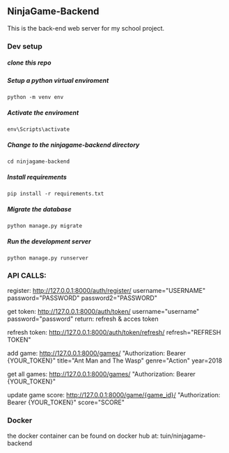 ## NinjaGame-Backend
This is the back-end web server for my school project.

### Dev setup
##### clone this repo
##### Setup a python virtual enviroment
```
python -m venv env
```
##### Activate the enviroment
```
env\Scripts\activate
```
##### Change to the ninjagame-backend directory
```
cd ninjagame-backend
```
##### Install requirements
```
pip install -r requirements.txt
```
##### Migrate the database
```
python manage.py migrate
```
##### Run the development server
```
python manage.py runserver
```

### API CALLS:

register: http://127.0.0.1:8000/auth/register/ username="USERNAME" password="PASSWORD" password2="PASSWORD"

get token: http://127.0.0.1:8000/auth/token/ username="username" password="password"
	return: refresh & acces token

refresh token: http://127.0.0.1:8000/auth/token/refresh/ refresh="REFRESH TOKEN"

add game: http://127.0.0.1:8000/games/ "Authorization: Bearer {YOUR_TOKEN}" title="Ant Man and The Wasp" genre="Action" year=2018

get all games: http://127.0.0.1:8000/games/ "Authorization: Bearer {YOUR_TOKEN}"

update game score: http://127.0.0.1:8000/game/{game_id}/ "Authorization: Bearer {YOUR_TOKEN}" score="SCORE"

### Docker
the docker container can be found on docker hub at: tuin/ninjagame-backend
